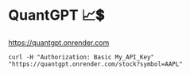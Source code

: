 # QuantGPT 📈💲

https://quantgpt.onrender.com

```curl
curl -H "Authorization: Basic My_API_Key" "https://quantgpt.onrender.com/stock?symbol=AAPL"
```